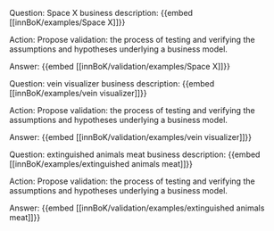 Question: Space X business description:
{{embed [[innBoK/examples/Space X]]}}

Action: Propose validation: the process of testing and verifying the assumptions and hypotheses underlying a business model.

Answer:
{{embed [[innBoK/validation/examples/Space X]]}}

Question: vein visualizer business description:
{{embed [[innBoK/examples/vein visualizer]]}}

Action: Propose validation: the process of testing and verifying the assumptions and hypotheses underlying a business model.

Answer:
{{embed [[innBoK/validation/examples/vein visualizer]]}}

Question: extinguished animals meat business description:
{{embed [[innBoK/examples/extinguished animals meat]]}}

Action: Propose validation: the process of testing and verifying the assumptions and hypotheses underlying a business model.

Answer:
{{embed [[innBoK/validation/examples/extinguished animals meat]]}}



